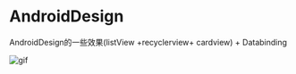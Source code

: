 # AndroidDesign

AndroidDesign的一些效果(listView +recyclerview+ cardview) + Databinding

![gif](https://github.com/wangjianbing0917/AndroidDesign/blob/1/gif1.gif)
